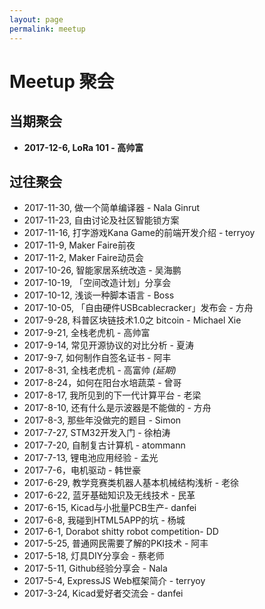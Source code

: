 ```yaml
---
layout: page
permalink: meetup
---
```


# Meetup 聚会


## 当期聚会

 * **2017-12-6, LoRa 101 - 高帅富**

## 过往聚会

 * 2017-11-30, 做一个简单编译器 - Nala Ginrut
 * 2017-11-23, 自由讨论及社区智能锁方案
 * 2017-11-16, 打字游戏Kana Game的前端开发介绍 - terryoy
 * 2017-11-9, Maker Faire前夜
 * 2017-11-2, Maker Faire动员会
 * 2017-10-26, 智能家居系统改造 - 吴海鹏
 * 2017-10-19, 「空间改造计划」分享会
 * 2017-10-12, 浅谈一种脚本语言 - Boss
 * 2017-10-05, 「自由硬件USBcablecracker」发布会 - 方舟
 * 2017-9-28, 科普区块链技术1.0之 bitcoin - Michael Xie
 * 2017-9-21, 全栈老虎机 - 高帅富
 * 2017-9-14, 常见开源协议的对比分析 - 夏涛
 * 2017-9-7, 如何制作自签名证书 - 阿丰
 * 2017-8-31, 全栈老虎机 - 高富帅 _(延期)_
 * 2017-8-24，如何在阳台水培蔬菜 - 曾哥
 * 2017-8-17, 我所见到的下一代计算平台 - 老梁
 * 2017-8-10, 还有什么是示波器是不能做的 - 方舟
 * 2017-8-3, 那些年没做完的题目 - Simon
 * 2017-7-27, STM32开发入门 - 徐柏涛
 * 2017-7-20, 自制复古计算机 - atommann
 * 2017-7-13, 锂电池应用经验 - 孟光
 * 2017-7-6，电机驱动 - 韩世豪
 * 2017-6-29, 教学竞赛类机器人基本机械结构浅析 - 老徐
 * 2017-6-22, 蓝牙基础知识及无线技术 - 民革
 * 2017-6-15, Kicad与小批量PCB生产- danfei
 * 2017-6-8, 我碰到HTML5APP的坑 - 杨城
 * 2017-6-1, Dorabot shitty robot competition- DD
 * 2017-5-25, 普通网民需要了解的PKI技术 - 阿丰
 * 2017-5-18, 灯具DIY分享会 - 蔡老师
 * 2017-5-11, Github经验分享会 - Nala
 * 2017-5-4, ExpressJS Web框架简介 - terryoy
 * 2017-3-24, Kicad爱好者交流会 - danfei
